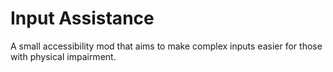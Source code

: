 # Input Assistance

A small accessibility mod that aims to make complex inputs easier for those with physical impairment.